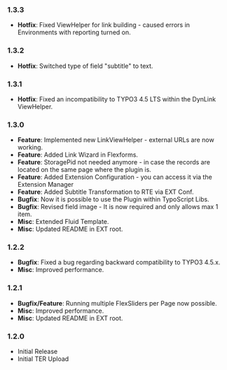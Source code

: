 ### 1.3.3

* __Hotfix__: Fixed ViewHelper for link building - caused errors in Environments with reporting turned on.

### 1.3.2

* __Hotfix__: Switched type of field "subtitle" to text.

### 1.3.1

* __Hotfix__: Fixed an incompatibility to TYPO3 4.5 LTS within the DynLink ViewHelper.

### 1.3.0

* __Feature__: Implemented new LinkViewHelper - external URLs are now working.
* __Feature__: Added Link Wizard in Flexforms.
* __Feature__: StoragePid not needed anymore - in case the records are located on the same page where the plugin is.
* __Feature__: Added Extension Configuration - you can access it via the Extension Manager
* __Feature__: Added Subtitle Transformation to RTE via EXT Conf.
* __Bugfix__: Now it is possible to use the Plugin within TypoScript Libs.
* __Bugfix__: Revised field image - It is now required and only allows max 1 item.
* __Misc__: Extended Fluid Template.
* __Misc__: Updated README in EXT root.

### 1.2.2

* __Bugfix__: Fixed a bug regarding backward compatibility to TYPO3 4.5.x.
* __Misc__: Improved performance.

### 1.2.1

* __Bugfix/Feature__: Running multiple FlexSliders per Page now possible.
* __Misc__: Improved performance.
* __Misc__: Updated README in EXT root.

### 1.2.0

* Initial Release
* Initial TER Upload